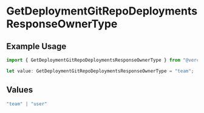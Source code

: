 # GetDeploymentGitRepoDeploymentsResponseOwnerType

## Example Usage

```typescript
import { GetDeploymentGitRepoDeploymentsResponseOwnerType } from "@vercel/sdk/models/getdeploymentop.js";

let value: GetDeploymentGitRepoDeploymentsResponseOwnerType = "team";
```

## Values

```typescript
"team" | "user"
```